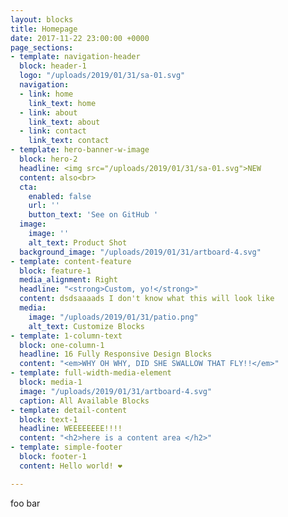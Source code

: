 ```yaml
---
layout: blocks
title: Homepage
date: 2017-11-22 23:00:00 +0000
page_sections:
- template: navigation-header
  block: header-1
  logo: "/uploads/2019/01/31/sa-01.svg"
  navigation:
  - link: home
    link_text: home
  - link: about
    link_text: about
  - link: contact
    link_text: contact
- template: hero-banner-w-image
  block: hero-2
  headline: <img src="/uploads/2019/01/31/sa-01.svg">NEW
  content: also<br>
  cta:
    enabled: false
    url: ''
    button_text: 'See on GitHub '
  image:
    image: ''
    alt_text: Product Shot
  background_image: "/uploads/2019/01/31/artboard-4.svg"
- template: content-feature
  block: feature-1
  media_alignment: Right
  headline: "<strong>Custom, yo!</strong>"
  content: dsdsaaaads I don't know what this will look like
  media:
    image: "/uploads/2019/01/31/patio.png"
    alt_text: Customize Blocks
- template: 1-column-text
  block: one-column-1
  headline: 16 Fully Responsive Design Blocks
  content: "<em>WHY OH WHY, DID SHE SWALLOW THAT FLY!!</em>"
- template: full-width-media-element
  block: media-1
  image: "/uploads/2019/01/31/artboard-4.svg"
  caption: All Available Blocks
- template: detail-content
  block: text-1
  headline: WEEEEEEEE!!!!
  content: "<h2>here is a content area </h2>"
- template: simple-footer
  block: footer-1
  content: Hello world! ❤︎

---
```

foo bar